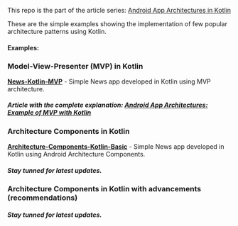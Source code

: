This repo is the part of the article series: [Android App Architectures in Kotlin](https://hackernoon.com/https-medium-com-rohitss-android-app-architectures-mvp-with-kotlin-f255b236010a)

These are the simple examples showing the implementation of few popular architecture patterns using Kotlin.

#### Examples:

### Model-View-Presenter (MVP) in Kotlin
**[News-Kotlin-MVP](https://github.com/RohitSurwase/Android-Architectures-Kotlin/blob/master/News-Kotlin-MVP)** - Simple News app developed in Kotlin using MVP architecture.
##### Article with the complete explanation: [Android App Architectures: Example of MVP with Kotlin](https://hackernoon.com/https-medium-com-rohitss-android-app-architectures-mvp-with-kotlin-f255b236010a)


### Architecture Components in Kotlin
**[Architecture-Components-Kotlin-Basic](https://github.com/RohitSurwase/Android-Architectures-Kotlin/blob/master/Architecture-Components-Kotlin-Basic)** - Simple News app developed in Kotlin using Android Architecture Components.
##### Stay tunned for latest updates.


### Architecture Components in Kotlin with advancements (recommendations)
##### Stay tunned for latest updates.
